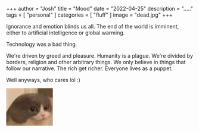 +++
author = "Josh"
title = "Mood"
date = "2022-04-25"
description = "....."
tags = [
    "personal"
]
categories = [
    "fluff"
]
image = "dead.jpg"
+++
<!--more-->

Ignorance and emotion blinds us all. The end of the world is imminent, either to artificial intelligence or global warming. 

Technology was a bad thing. 

We're driven by greed and pleasure. Humanity is a plague. We're divided by borders, religion and other arbitrary things. We only believe in things that follow our narrative. The rich get richer. Everyone lives as a puppet.

Well anyways, who cares lol :)

![](smol.jpg)